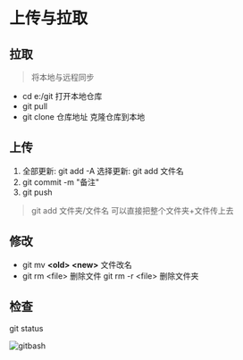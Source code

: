 # 上传与拉取

## 拉取

> 将本地与远程同步

- cd e:/git 打开本地仓库
- git pull
- git clone 仓库地址
  克隆仓库到本地

## 上传

1. 全部更新: git add -A
   选择更新: git add 文件名
2. git commit -m "备注"
3. git push

> git add 文件夹/文件名 可以直接把整个文件夹+文件传上去

## 修改

- git mv **<old\> <new\>** 文件改名
- git rm <file\> 删除文件
  git rm -r <file\> 删除文件夹

## 检查

git status

![gitbash](https://cdn.jsdelivr.net/gh/Hushyo/Photo@main/img/gitbash.png)
